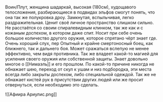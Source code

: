 Воин/Плут, женщина шадаркай, высокая (180см), худощавого телосложения, разбирающиеся в подвидах эльфов смогут понять, что она так же полукровка дроу.
Замкнутая, вспыльчивая, легко раздражительная. Ценит своё личное пространство слишком сильно.
Не расстаётся со своим спиралевидным клинком, так же как и с кожаным доспехом, в котором даже спит. Носит при себе очень большое количество другого оружия, которое спрятано чёрт знает где. 
Очень хороший слух, пер
Опытный и крайне смертоносный боец, как ближнего, так и дальнего боя. Может сражаться вслепую не менее эффективно, чем видя противника. 
Так же владеет какой-то магией для усиления своего оружия или собственной защиты.
Знает довольно многое о [[Нимаэль]] и его прошлом.
По какой-то причине никогда не обнажает шею, переход от скул к ушам и низ подбородка, эти места всегда либо закрыты доспехом, либо специальной одеждой. Так же не обнажает кистей рук в присутствии других людей или же просит отвернуться, если необходимо это сделать.

![[Афиира Ариулис.png]]
